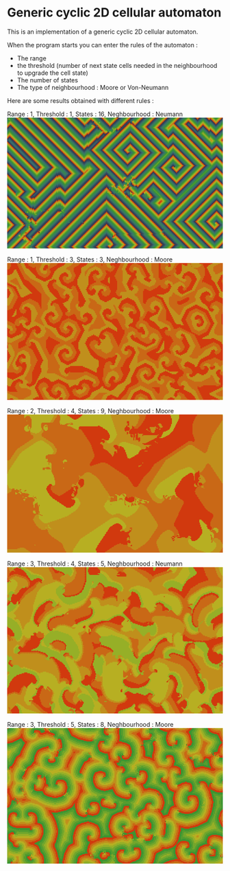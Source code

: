 # Generic cyclic 2D cellular automaton

This is an implementation of a generic cyclic 2D cellular automaton.

When the program starts you can enter the rules of the automaton :
- The range
- the threshold (number of next state cells needed in the neighbourhood to upgrade the cell state)
- The number of states
- The type of neighbourhood : Moore or Von-Neumann

Here are some results obtained with different rules : 


Range : 1, Threshold : 1, States : 16, Neghbourhood : Neumann
![1-1-16Neumann](1-1-16Neumann.png)

Range : 1, Threshold : 3, States : 3, Neghbourhood : Moore
![1-3-3Moore](1-3-3Moore.png)

Range : 2, Threshold : 4, States : 9, Neghbourhood : Moore
![2-4-9Moore](2-4-9Moore.png)

Range : 3, Threshold : 4, States : 5, Neghbourhood : Neumann
![3-4-5Neumann](3-4-5Neumann.png)

Range : 3, Threshold : 5, States : 8, Neghbourhood : Moore
![3-5-8Moore](3-5-8Moore.png)
